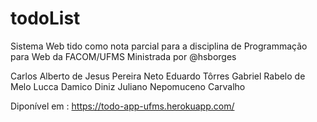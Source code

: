 # todoList

Sistema Web tido como nota parcial para a disciplina de Programmação para Web da FACOM/UFMS
Ministrada por @hsborges

Carlos Alberto de Jesus Pereira Neto
Eduardo Tôrres
Gabriel Rabelo de Melo
Lucca Damico Diniz
Juliano Nepomuceno Carvalho

Diponível em : https://todo-app-ufms.herokuapp.com/
